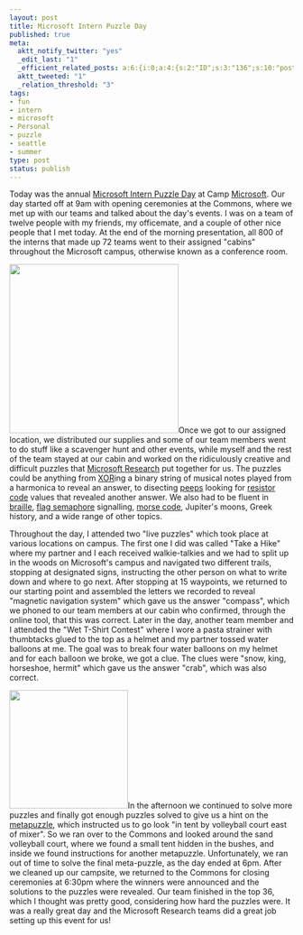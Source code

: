 ```yaml
--- 
layout: post
title: Microsoft Intern Puzzle Day
published: true
meta: 
  aktt_notify_twitter: "yes"
  _edit_last: "1"
  _efficient_related_posts: a:6:{i:0;a:4:{s:2:"ID";s:3:"136";s:10:"post_title";s:37:"Microsoft Intern Signature Event 2011";s:7:"matches";s:1:"4";s:9:"permalink";s:69:"http://mbmccormick.com/2011/08/microsoft-intern-signature-event-2011/";}i:1;a:4:{s:2:"ID";s:3:"111";s:10:"post_title";s:21:"Week Six at Microsoft";s:7:"matches";s:1:"4";s:9:"permalink";s:53:"http://mbmccormick.com/2011/06/week-six-at-microsoft/";}i:2;a:4:{s:2:"ID";s:2:"98";s:10:"post_title";s:27:"Getting Ready for Microsoft";s:7:"matches";s:1:"4";s:9:"permalink";s:59:"http://mbmccormick.com/2011/05/getting-ready-for-microsoft/";}i:3;a:4:{s:2:"ID";s:3:"144";s:10:"post_title";s:33:"Ending the Best Summer of My Life";s:7:"matches";s:1:"3";s:9:"permalink";s:65:"http://mbmccormick.com/2011/08/ending-the-best-summer-of-my-life/";}i:4;a:4:{s:2:"ID";s:3:"116";s:10:"post_title";s:23:"Family Visit to Seattle";s:7:"matches";s:1:"3";s:9:"permalink";s:55:"http://mbmccormick.com/2011/07/family-visit-to-seattle/";}i:5;a:4:{s:2:"ID";s:3:"109";s:10:"post_title";s:26:"Becoming a Program Manager";s:7:"matches";s:1:"3";s:9:"permalink";s:58:"http://mbmccormick.com/2011/06/becoming-a-program-manager/";}}
  aktt_tweeted: "1"
  _relation_threshold: "3"
tags: 
- fun
- intern
- microsoft
- Personal
- puzzle
- seattle
- summer
type: post
status: publish
---
```

Today was the annual <a href="http://seattletimes.nwsource.com/html/microsoft/2009630759_microsoftinterns10.html" target="_blank">Microsoft Intern Puzzle Day</a> at Camp <a href="http://www.microsoft.com/en-us/default.aspx" target="_blank">Microsoft</a>. Our day started off at 9am with opening ceremonies at the Commons, where we met up with our teams and talked about the day's events. I was on a team of twelve people with my friends, my officemate, and a couple of other nice people that I met today. At the end of the morning presentation, all 800 of the interns that made up 72 teams went to their assigned "cabins" throughout the Microsoft campus, otherwise known as a conference room.

<a href="http://mbmccormick.com/wp-content/uploads/2011/07/1310249582.jpg"><img class="alignright size-medium wp-image-127" title="1310249582" src="http://mbmccormick.com/wp-content/uploads/2011/07/1310249582-300x300.jpg" alt="" width="300" height="300" /></a>Once we got to our assigned location, we distributed our supplies and some of our team members went to do stuff like a scavenger hunt and other events, while myself and the rest of the team stayed at our cabin and worked on the ridiculously creative and difficult puzzles that <a href="http://research.microsoft.com/en-us/" target="_blank">Microsoft Research</a> put together for us. The puzzles could be anything from <a href="http://en.wikipedia.org/wiki/XOR_gate" target="_blank">XOR</a>ing a binary string of musical notes played from a harmonica to reveal an answer, to disecting <a href="http://en.wikipedia.org/wiki/Peeps" target="_blank">peeps</a> looking for <a href="http://wiki.xtronics.com/index.php/Resistor_Codes" target="_blank">resistor code</a> values that revealed another answer. We also had to be fluent in <a href="http://en.wikipedia.org/wiki/Braille" target="_blank">braille</a>, <a href="http://en.wikipedia.org/wiki/Flag_semaphore" target="_blank">flag semaphore</a> signalling, <a href="http://en.wikipedia.org/wiki/Morse_code" target="_blank">morse code</a>, Jupiter's moons, Greek history, and a wide range of other topics.

Throughout the day, I attended two "live puzzles" which took place at various locations on campus. The first one I did was called "Take a Hike" where my partner and I each received walkie-talkies and we had to split up in the woods on Microsoft's campus and navigated two different trails, stopping at designated signs, instructing the other person on what to write down and where to go next. After stopping at 15 waypoints, we returned to our starting point and assembled the letters we recorded to reveal "magnetic navigation system" which gave us the answer "compass", which we phoned to our team members at our cabin who confirmed, through the online tool, that this was correct. Later in the day, another team member and I attended the "Wet T-Shirt Contest" where I wore a pasta strainer with thumbtacks glued to the top as a helmet and my partner tossed water balloons at me. The goal was to break four water balloons on my helmet and for each balloon we broke, we got a clue. The clues were "snow, king, horseshoe, hermit" which gave us the answer "crab", which was also correct.

<a href="http://mbmccormick.com/wp-content/uploads/2011/07/1310258141.jpg"><img class="alignleft size-medium wp-image-128" title="1310258141" src="http://mbmccormick.com/wp-content/uploads/2011/07/1310258141-300x300.jpg" alt="" width="210" height="210" /></a>In the afternoon we continued to solve more puzzles and finally got enough puzzles solved to give us a hint on the <a href="http://en.wikipedia.org/wiki/Metapuzzle" target="_blank">metapuzzle</a>, which instructed us to go look "in tent by volleyball court east of mixer". So we ran over to the Commons and looked around the sand volleyball court, where we found a small tent hidden in the bushes, and inside we found instructions for another metapuzzle. Unfortunately, we ran out of time to solve the final meta-puzzle, as the day ended at 6pm. After we cleaned up our campsite, we returned to the Commons for closing ceremonies at 6:30pm where the winners were announced and the solutions to the puzzles were revealed. Our team finished in the top 36, which I thought was pretty good, considering how hard the puzzles were. It was a really great day and the Microsoft Research teams did a great job setting up this event for us!
